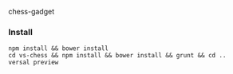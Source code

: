 chess-gadget

### Install
```
npm install && bower install
cd vs-chess && npm install && bower install && grunt && cd ..
versal preview
```

